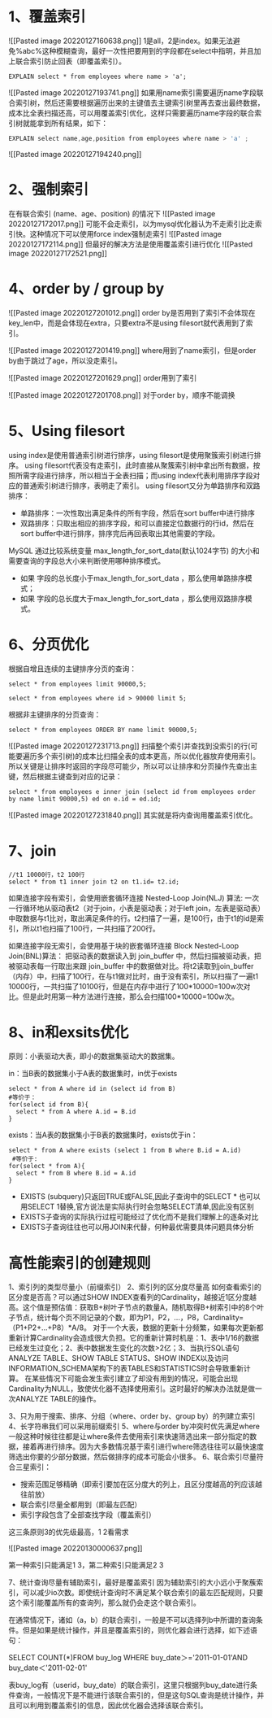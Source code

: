 # 1、覆盖索引
![[Pasted image 20220127160638.png]]
1是all，2是index。如果无法避免%abc%这种模糊查询，最好一次性把要用到的字段都在select中指明，并且加上联合索引防止回表（即覆盖索引）。

```shell
EXPLAIN select * from employees where name > 'a';
```
![[Pasted image 20220127193741.png]]
如果用name索引需要遍历name字段联合索引树，然后还需要根据遍历出来的主键值去主键索引树里再去查出最终数据，成本比全表扫描还高，可以用覆盖索引优化，这样只需要遍历name字段的联合索引树就能拿到所有结果，如下：
```java
EXPLAIN select name,age,position from employees where name > 'a' ;
```
![[Pasted image 20220127194240.png]]
# 2、强制索引
在有联合索引 (name、age、position) 的情况下
![[Pasted image 20220127172017.png]]
可能不会走索引，以为mysql优化器认为不走索引比走索引快。这种情况下可以使用force index强制走索引
![[Pasted image 20220127172114.png]]
但最好的解决方法是使用覆盖索引进行优化
![[Pasted image 20220127172521.png]]

# 4、order by / group by
![[Pasted image 20220127201012.png]]
order by是否用到了索引不会体现在key_len中，而是会体现在extra，只要extra不是using filesort就代表用到了索引。

![[Pasted image 20220127201419.png]]
where用到了name索引，但是order by由于跳过了age，所以没走索引。

![[Pasted image 20220127201629.png]]
order用到了索引

![[Pasted image 20220127201708.png]]
对于order by，顺序不能调换

# 5、Using filesort
using index是使用普通索引树进行排序，using filesort是使用聚簇索引树进行排序。
using filesort代表没有走索引，此时直接从聚簇索引树中拿出所有数据，按照所需字段进行排序，所以相当于全表扫描；而using index代表利用排序字段对应的普通索引树进行排序，表明走了索引。
using filesort又分为单路排序和双路排序：
- 单路排序：一次性取出满足条件的所有字段，然后在sort buffer中进行排序
- 双路排序：只取出相应的排序字段，和可以直接定位数据行的行id，然后在sort buffer中进行排序，排序完后再回表取出其他需要的字段。

MySQL 通过比较系统变量 max_length_for_sort_data(默认1024字节) 的大小和需要查询的字段总大小来判断使用哪种排序模式。
- 如果 字段的总长度小于max_length_for_sort_data ，那么使用单路排序模式；
- 如果 字段的总长度大于max_length_for_sort_data ，那么使用双路排序模式。

# 6、分页优化
根据自增且连续的主键排序分页的查询：
```shell
select * from employees limit 90000,5;

select * from employees where id > 90000 limit 5;
```

根据非主键排序的分页查询：
```shell
select * from employees ORDER BY name limit 90000,5;
```
![[Pasted image 20220127231713.png]]
扫描整个索引并查找到没索引的行(可能要遍历多个索引树)的成本比扫描全表的成本更高，所以优化器放弃使用索引。
所以关键是让排序时返回的字段尽可能少，所以可以让排序和分页操作先查出主键，然后根据主键查到对应的记录：
```shell
select * from employees e inner join (select id from employees order by name limit 90000,5) ed on e.id = ed.id;
```
![[Pasted image 20220127231840.png]]
其实就是将内查询用覆盖索引优化。

# 7、join
```shell
//t1 10000行，t2 100行
select * from t1 inner join t2 on t1.id= t2.id;
```
如果连接字段有索引，会使用嵌套循环连接 Nested-Loop Join(NLJ) 算法:
一次一行循环地从驱动表t2（对于join，小表是驱动表；对于left join，左表是驱动表）中取数据与t1比对，取出满足条件的行。t2扫描了一遍，是100行，由于t1的id是索引，所以t1也扫描了100行，一共扫描了200行。

如果连接字段无索引，会使用基于块的嵌套循环连接 Block Nested-Loop Join(BNL)算法：
把驱动表的数据读入到 join_buffer 中，然后扫描被驱动表，把被驱动表每一行取出来跟 join_buffer 中的数据做对比。将t2读取到join_buffer（内存）中，扫描了100行，在与t1做对比时，由于没有索引，所以扫描了一遍t1 10000行，一共扫描了10100行，但是在内存中进行了100\*10000=100w次对比。但是此时用第一种方法进行连接，那么会扫描100\*10000=100w次。

# 8、in和exsits优化
原则：小表驱动大表，即小的数据集驱动大的数据集。

in：当B表的数据集小于A表的数据集时，in优于exists
```shell
select * from A where id in (select id from B)
#等价于：
for(select id from B){
  select * from A where A.id = B.id
}
```

exists：当A表的数据集小于B表的数据集时，exists优于in：
```shell
select * from A where exists (select 1 from B where B.id = A.id)
 #等价于:
for(select * from A){
  select * from B where B.id = A.id
}
```

- EXISTS (subquery)只返回TRUE或FALSE,因此子查询中的SELECT * 也可以用SELECT 1替换,官方说法是实际执行时会忽略SELECT清单,因此没有区别
- EXISTS子查询的实际执行过程可能经过了优化而不是我们理解上的逐条对比
- EXISTS子查询往往也可以用JOIN来代替，何种最优需要具体问题具体分析

# 高性能索引的创建规则
1、索引列的类型尽量小（前缀索引）
2、索引列的区分度尽量高
如何查看索引的区分度是否高？可以通过SHOW INDEX查看列的Cardinality，越接近1区分度越高。这个值是预估值：获取B+树叶子节点的数量A，随机取得B+树索引中的8个叶子节点，统计每个页不同记录的个数，即为P1，P2，…，P8，Cardinality=（P1+P2+…+P8）\*A/8。
对于一个大表，数据的更新十分频繁，如果每次更新都重新计算Cardinality会造成很大负担。它的重新计算时机是：1、表中1/16的数据已经发生过变化；2、表中数据发生变化的次数>2亿；3、当执行SQL语句ANALYZE TABLE、SHOW TABLE STATUS、SHOW INDEX以及访问INFORMATION_SCHEMA架构下的表TABLES和STATISTICS时会导致重新计算。
在某些情况下可能会发生索引建立了却没有用到的情况，可能会出现Cardinality为NULL，致使优化器不选择使用索引。这时最好的解决办法就是做一次ANALYZE TABLE的操作。

3、只为用于搜索、排序、分组（where、order by、group by）的列建立索引
4、长字符串我们可以采用前缀索引
5、where与order by冲突时优先满足where
一般这种时候往往都是让where条件去使用索引来快速筛选出来一部分指定的数据，接着再进行排序。因为大多数情况基于索引进行where筛选往往可以最快速度筛选出你要的少部分数据，然后做排序的成本可能会小很多。
6、联合索引尽量符合三星索引：
- 搜索范围足够精确（即索引要加在区分度大的列上，且区分度越高的列应该越往前放）
- 联合索引尽量全都用到（即最左匹配）
- 索引字段包含了全部查找字段（覆盖索引）

这三条原则3的优先级最高，1 2看需求

![[Pasted image 20220130000637.png]]

第一种索引只能满足1 3，第二种索引只能满足2 3

7、统计查询尽量有辅助索引，最好是覆盖索引
因为辅助索引的大小远小于聚蔟索引，可以减少io次数。即使统计查询时不满足某个联合索引的最左匹配规则，只要这个索引能覆盖所有的查询列，那么就仍会走这个联合索引。

在通常情况下，诸如（a，b）的联合索引，一般是不可以选择列b中所谓的查询条件。但是如果是统计操作，并且是覆盖索引的，则优化器会进行选择，如下述语句：

SELECT COUNT(\*)FROM buy_log WHERE buy_date＞='2011-01-01'AND buy_date＜'2011-02-01'

表buy_log有（userid，buy_date）的联合索引，这里只根据列buy_date进行条件查询，一般情况下是不能进行该联合索引的，但是这句SQL查询是统计操作，并且可以利用到覆盖索引的信息，因此优化器会选择该联合索引。


